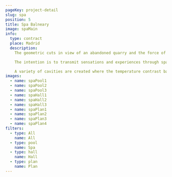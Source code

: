```yaml
---
pageKey: project-detail
slug: spa
position: 5
title: Spa Balneary
image: spaMain
info:
  type: contract
  place: Madrid
  description: 
    The geometric cuts in view of an abandoned quarry and the force of water as an element of wear are the radical inspiration for this project. Silence, calmness, water, sounds or caves are some of the themes behind this Cvalia design.

    The intention is to transmit sensations and experiences through spaces that evoke contact with natural stone in a relaxing environment for the visitor. In the Spa, a dance between straight and oblique volumes that project in different directions is observed, causing verticality to be lost as a result of the inclined direction of its edges.

    A variety of cavities are created where the temperature contrast bathtubs are arranged. The stone floor of the Spa rises, generating more depth. The materials used are white limestone, wood with special anti-humidity treatment and green steel.
images:
  - name: spaPool1
  - name: spaPool2
  - name: spaPool3
  - name: spaHall1
  - name: spaHall2
  - name: spaHall3
  - name: spaPlan1
  - name: spaPlan2
  - name: spaPlan3
  - name: spaPlan4
filters:
  - type: All
    name: All
  - type: pool
    name: Spa
  - type: hall
    name: Hall
  - type: plan
    name: Plan
---
```

